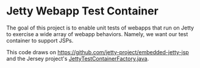 # Jetty Webapp Test Container

The goal of this project is to enable unit tests of webapps that run on Jetty 
to exercise a wide array of webapp behaviors. Namely, we want our test container
to support JSPs.  

This code draws on https://github.com/jetty-project/embedded-jetty-jsp and the 
Jersey project's [JettyTestContainerFactory.java](https://github.com/eclipse-ee4j/jersey/blob/2.32/test-framework/providers/jetty/src/main/java/org/glassfish/jersey/test/jetty/JettyTestContainerFactory.java).
  